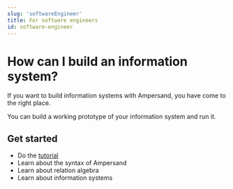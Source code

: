 ```yaml
---
slug: 'softwareEngineer'
title: For software engineers
id: software-engineer
---
```


# How can I build an information system?
If you want to build information systems with Ampersand, you have come to the right place.

You can build a working prototype of your information system and run it.

## Get started
* Do the [tutorial](https://github.com/AmpersandTarski/Ampersand/tree/main/docs/tutorial-rap3)
* Learn about the syntax of Ampersand
* Learn about relation algebra
* Learn about information systems
